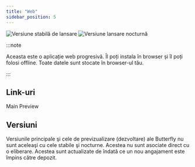 ```yaml
---
title: "Web"
sidebar_position: 5
---
```


![Versiune stabilă de lansare](https://img.shields.io/badge/dynamic/yaml?color=c4840d&label=Stable&query=%24.version&url=https%3A%2F%2Fraw.githubusercontent.com%2FLinwoodDev%2Fbutterfly%2Fstable%2Fapp%2Fpubspec.yaml&style=for-the-badge) ![Versiune lansare nocturnă](https://img.shields.io/badge/dynamic/yaml?color=f7d28c&label=Nightly&query=%24.version&url=https%3A%2F%2Fraw.githubusercontent.com%2FLinwoodDev%2Fbutterfly%2Fnightly%2Fapp%2Fpubspec.yaml&style=for-the-badge)

:::note

Aceasta este o aplicație web progresivă. Îl poți instala în browser și îl poți folosi offline. Toate datele sunt stocate în browser-ul tău.

:::


## Link-uri

<div className="row margin-bottom--lg padding--sm">
<Link className="button button--outline button--info button--lg margin--sm" href="https://web.butterfly.linwood.dev">
  Main
</Link>
<Link className="button button--outline button--danger button--lg margin--sm" href="https://preview.butterfly.linwood.dev">
  Preview
</Link>
</div>

## Versiuni

Versiunile principale şi cele de previzualizare (dezvoltare) ale Butterfly nu sunt aceleaşi cu cele stabile şi nocturne. Acestea nu sunt asociate direct cu o eliberare. Acestea sunt actualizate de îndată ce un nou angajament este împins către depozit.
